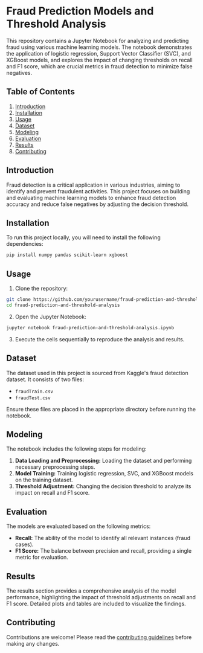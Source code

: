 # Fraud Prediction Models and Threshold Analysis

This repository contains a Jupyter Notebook for analyzing and predicting fraud using various machine learning models. The notebook demonstrates the application of logistic regression, Support Vector Classifier (SVC), and XGBoost models, and explores the impact of changing thresholds on recall and F1 score, which are crucial metrics in fraud detection to minimize false negatives.

## Table of Contents

1. [Introduction](#introduction)
2. [Installation](#installation)
3. [Usage](#usage)
4. [Dataset](#dataset)
5. [Modeling](#modeling)
6. [Evaluation](#evaluation)
7. [Results](#results)
8. [Contributing](#contributing)

## Introduction

Fraud detection is a critical application in various industries, aiming to identify and prevent fraudulent activities. This project focuses on building and evaluating machine learning models to enhance fraud detection accuracy and reduce false negatives by adjusting the decision threshold.

## Installation

To run this project locally, you will need to install the following dependencies:

```bash
pip install numpy pandas scikit-learn xgboost
```

## Usage

1. Clone the repository:

```bash
git clone https://github.com/yourusername/fraud-prediction-and-threshold-analysis.git
cd fraud-prediction-and-threshold-analysis
```

2. Open the Jupyter Notebook:

```bash
jupyter notebook fraud-prediction-and-threshold-analysis.ipynb
```

3. Execute the cells sequentially to reproduce the analysis and results.

## Dataset

The dataset used in this project is sourced from Kaggle's fraud detection dataset. It consists of two files:

- `fraudTrain.csv`
- `fraudTest.csv`

Ensure these files are placed in the appropriate directory before running the notebook.

## Modeling

The notebook includes the following steps for modeling:

1. **Data Loading and Preprocessing:** Loading the dataset and performing necessary preprocessing steps.
2. **Model Training:** Training logistic regression, SVC, and XGBoost models on the training dataset.
3. **Threshold Adjustment:** Changing the decision threshold to analyze its impact on recall and F1 score.

## Evaluation

The models are evaluated based on the following metrics:

- **Recall:** The ability of the model to identify all relevant instances (fraud cases).
- **F1 Score:** The balance between precision and recall, providing a single metric for evaluation.

## Results

The results section provides a comprehensive analysis of the model performance, highlighting the impact of threshold adjustments on recall and F1 score. Detailed plots and tables are included to visualize the findings.

## Contributing

Contributions are welcome! Please read the [contributing guidelines](CONTRIBUTING.md) before making any changes.
